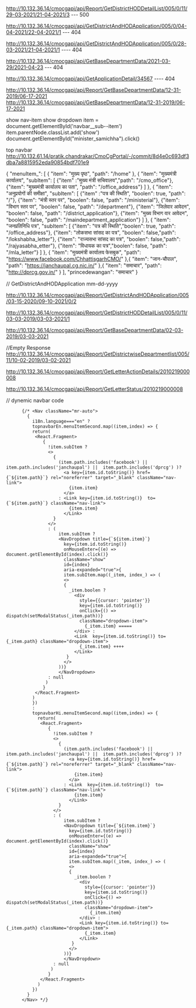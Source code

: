 http://10.132.36.14/cmocgapi/api/Report/GetDistrictHODDetailList/005/0/11/29-03-2021/21-04-2021/3 --- 500 

http://10.132.36.14/cmocgapi/api/GetDistrictAndHODApplication/005/0/04-04-2021/22-04-2021/1 --- 404

http://10.132.36.14/cmocgapi/api/GetDistrictAndHODApplication/005/0/28-03-2021/21-04-2021/1 ---- 404

http://10.132.36.14/cmocgapi/api/GetBaseDepartmentData/2021-03-29/2021-04-23 --- 404

http://10.132.36.14/cmocgapi/api/GetApplicationDetail/34567 ---- 404


http://10.132.36.14/cmocgapi/api/Report/GetBaseDepartmentData/12-31-2019/06-17-2021
http://10.132.36.14/cmocgapi/api/GetBaseDepartmentData/12-31-2019/06-17-2021

show nav-item show dropdown
item = document.getElementById('navbar__sub--item')
item.parentNode.classList.add('show')
 document.getElementById("minister_samichha").click()

top navbar 
http://10.132.61.14/pratik.chandrakar/CmoCgPortal/-/commit/8d4e0c693df3dba7a8815952eda90854bdf701e9


{
  "menuItem_": [
    {
      "item": "मुख्य पृष्ठ",
      "path": "/home"
    },
    {
      "item": "मुख्यमंत्री कार्यालय",
      "subItem": [
        {"item" :"मुख्य मंत्री सचिवालय","path": "/cmo_office"}, 
        {"item": "मुख्यमंत्री कार्यालय का पता", "path": "/office_address"}
      ]
    },
    {
      "item": "अनुप्रयोगों की समीक्षा", 
      "subItem": [
        {"item" :"पत्र की स्थिति", "boolen": true, "path": "/"}, 
        {"item": "मंत्री स्तर पर",  "boolen": false, "path": "/ministerial"},
        {"item": "विभाग स्तर पर", "boolen": false, "path": "/department"},
        {"item": "जिलेवार आवेदन", "boolen": false,  "path": "/district_application"},
        {"item": "मुख्य विभाग वार आवेदन", "boolen": false, "path": "/maindepartment_application"}
      ]
    },
    {
      "item": "जनप्रतिनिधि पत्र", 
      "subItem": [
        {"item": "पत्र की स्थिति","boolen": true, "path": "/office_address"},
        {"item": "लोकसभा सांसद का पत्र", "boolen": false,"path": "/lokshabha_letter"},
        {"item": "राज्यसभा सांसद का पत्र", "boolen": false,"path": "/rajyasabha_etter"}, 
        {"item": "विधायक का पत्र","boolen": false, "path": "/mla_letter"}
      ]
    },
    {
      "item": "मुख्यमंत्री कार्यालय फेसबुक",
      "path": "https://www.facebook.com/ChhattisgarhCMO/"
    },{
      "item": "जान-चौपाल",
      "path": "https://janchaupal.cg.nic.in/"
    },{
      "item": "समाचार",
      "path": "http://dprcg.gov.in/"
    }
  ],
  "princedewangan": "समाचार"
}
  
  
// GetDistrictAndHODApplication mm-dd-yyyy

http://10.132.36.14/cmocgapi/api/Report/GetDistrictAndHODApplication/005/03-15-2020/09-10-2021/0/2

http://10.132.36.14/cmocgapi/api/Report/GetDistrictHODDetailList/005/0/11/03-03-2019/03-03-2021/1


http://10.132.36.14/cmocgapi/api/Report/GetBaseDepartmentData/02-03-2019/03-03-2021


//Empty Response
http://10.132.36.14/cmocgapi/api/Report/GetDistrictwiseDepartmentlist/005/11/10-02-2019/03-02-2021


http://10.132.36.14/cmocgapi/api/Report/GetLetterActionDetails/2010219000008

http://10.132.36.14/cmocgapi/api/Report/GetLetterStatus/2010219000008



// dynemic navbar code 


          {/* <Nav className="mr-auto">
            {
              i18n.language==="en" ?
              topnavbarEn.menuItemSecond.map((item,index) => {
              return(
               <React.Fragment>
                  { 
                    !item.subItem ? 
                    <>
                      {
                        (item.path.includes('facebook') || item.path.includes('janchaupal') ||  item.path.includes('dprcg') )? 
                          <a key={item.id.toString()} href={`${item.path}`} rel="noreferrer" target="_blank" className="nav-link">
                            {item.item}
                          </a>
                        : <Link key={item.id.toString()}  to={`${item.path}`} className="nav-link">
                            {item.item}
                          </Link>
                      }
                    </>
                    : (
                        item.subItem ? 
                        <NavDropdown title={`${item.item}`} 
                          key={item.id.toString()}
                          onMouseEnter={(e) => document.getElementById(index).click()} 
                          className="show" 
                          id={index} 
                          aria-expanded="true">{
                          item.subItem.map((_item, index_) => (
                          <>
                          {
                            _item.boolen ?     
                              <div
                                style={{cursor: 'pointer'}}
                                key={item.id.toString()}
                                onClick={() => dispatch(setModalStatus(_item.path))}
                                className="dropdown-item">
                                  {_item.item} =====
                              </div> :     
                              <Link  key={item.id.toString()} to={_item.path} className="dropdown-item">
                                {_item.item} ++++
                              </Link> 
                           }
                          </>
                        ))}
                        </NavDropdown>
                    : null
                   )
                  }
               </React.Fragment>
              )
              }) 
              :
              topnavbarHi.menuItemSecond.map((item,index) => {
                return(
                 <React.Fragment>
                    { 
                      !item.subItem ? 
                      <>
                        {
                          (item.path.includes('facebook') || item.path.includes('janchaupal') ||  item.path.includes('dprcg') )? 
                            <a key={item.id.toString()} href={`${item.path}`} rel="noreferrer" target="_blank" className="nav-link">
                              {item.item}
                            </a>
                          : <Link  key={item.id.toString()}  to={`${item.path}`} className="nav-link">
                              {item.item}
                            </Link>
                        }
                      </>
                      : (
                          item.subItem ? 
                          <NavDropdown title={`${item.item}`} 
                            key={item.id.toString()}
                            onMouseEnter={(e) => document.getElementById(index).click()} 
                            className="show" 
                            id={index} 
                            aria-expanded="true">{
                            item.subItem.map((_item, index_) => (
                            <>
                            {
                              _item.boolen ?     
                                <div
                                  style={{cursor: 'pointer'}}
                                  key={item.id.toString()}
                                  onClick={() => dispatch(setModalStatus(_item.path))}
                                  className="dropdown-item">
                                    {_item.item}
                                </div> :     
                                <Link key={item.id.toString()} to={_item.path} className="dropdown-item">
                                  {_item.item}
                                </Link> 
                             }
                            </>
                          ))}
                          </NavDropdown>
                      : null
                     )
                    }
                 </React.Fragment>
                )
              })
            }
          </Nav> */}